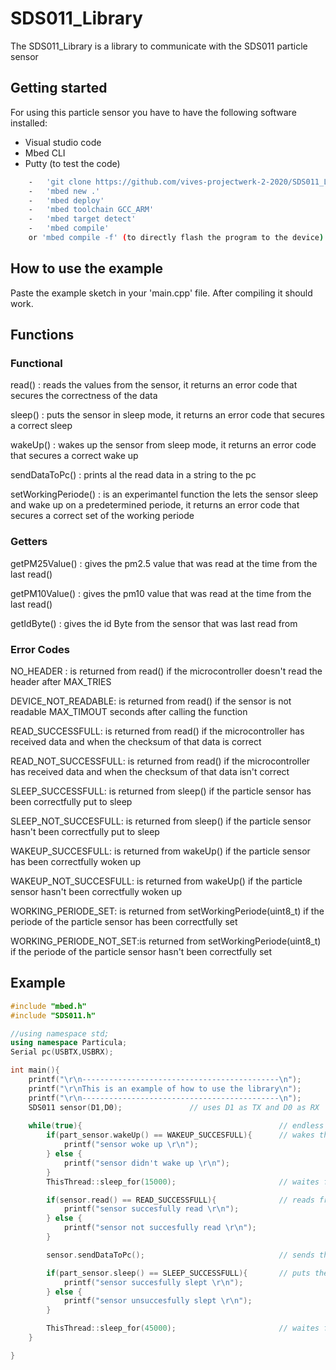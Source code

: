 # SDS011_Library
The SDS011_Library is a library to communicate with the SDS011 particle sensor

## Getting started

For using this particle sensor you have to have the following software installed:

* Visual studio code
* Mbed CLI
* Putty (to test the code)

```bash
    -   'git clone https://github.com/vives-projectwerk-2-2020/SDS011_Library.git'
    -   'mbed new .' 
    -   'mbed deploy'
    -   'mbed toolchain GCC_ARM'
    -   'mbed target detect'
    -   'mbed compile'
    or 'mbed compile -f' (to directly flash the program to the device)
```

## How to use the example

Paste the example sketch in your 'main.cpp' file. After compiling it should work.


## Functions

### Functional
read() : reads the values from the sensor, it returns an error code that secures the correctness of the data

sleep() : puts the sensor in sleep mode, it returns an error code that secures a correct sleep

wakeUp() :  wakes up the sensor from sleep mode, it returns an error code that secures a correct wake up

sendDataToPc() : prints al the read data in a string to the pc

setWorkingPeriode() : is an experimantel function the lets the sensor sleep and wake up on a predetermined periode, it returns an error code that secures a correct set of the working periode


### Getters
getPM25Value() : gives the pm2.5 value that was read at the time from the last read()

getPM10Value() : gives the pm10 value that was read at the time from the last read()

getIdByte() : gives the id Byte from the sensor that was last read from


### Error Codes
NO_HEADER : is returned from read() if the microcontroller doesn't read the header after MAX_TRIES

DEVICE_NOT_READABLE: is returned from read() if the sensor is not readable MAX_TIMOUT seconds after calling the function

READ_SUCCESSFULL: is returned from read() if the microcontroller has received data and when the checksum of that data is correct

READ_NOT_SUCCESSFULL: is returned from read() if the microcontroller has received data and when the checksum of that data isn't correct

SLEEP_SUCCESSFULL: is returned from sleep() if the particle sensor has been correctfully put to sleep

SLEEP_NOT_SUCCESFULL: is returned from sleep() if the particle sensor hasn't been correctfully put to sleep

WAKEUP_SUCCESFULL: is returned from wakeUp() if the particle sensor has been correctfully woken up

WAKEUP_NOT_SUCCESFULL: is returned from wakeUp() if the particle sensor hasn't been correctfully woken up

WORKING_PERIODE_SET: is returned from setWorkingPeriode(uint8_t) if the periode of the particle sensor has been correctfully set

WORKING_PERIODE_NOT_SET:is returned from setWorkingPeriode(uint8_t) if the periode of the particle sensor hasn't been correctfully set


## Example

```cpp 
#include "mbed.h"
#include "SDS011.h"

//using namespace std;
using namespace Particula;
Serial pc(USBTX,USBRX);

int main(){
    printf("\r\n--------------------------------------------\n");
    printf("\r\nThis is an example of how to use the library\n");
    printf("\r\n--------------------------------------------\n");
    SDS011 sensor(D1,D0);               // uses D1 as TX and D0 as RX
    
    while(true){                                            // endless loop
        if(part_sensor.wakeUp() == WAKEUP_SUCCESFULL){      // wakes the sensor
            printf("sensor woke up \r\n");
        } else {
            printf("sensor didn't wake up \r\n");
        }                
        ThisThread::sleep_for(15000);                       // waites for 15 secondes

        if(sensor.read() == READ_SUCCESSFULL){              // reads from the sensor
            printf("sensor succesfully read \r\n");
        } else {   
            printf("sensor not succesfully read \r\n"); 
        }                                     

        sensor.sendDataToPc();                              // sends the data in string format to the pc

        if(part_sensor.sleep() == SLEEP_SUCCESSFULL){       // puts the sensor to sleep
            printf("sensor succesfully slept \r\n");
        } else {
            printf("sensor unsuccesfully slept \r\n");
        }                

        ThisThread::sleep_for(45000);                       // waites for 45 secondes
    }       

}


